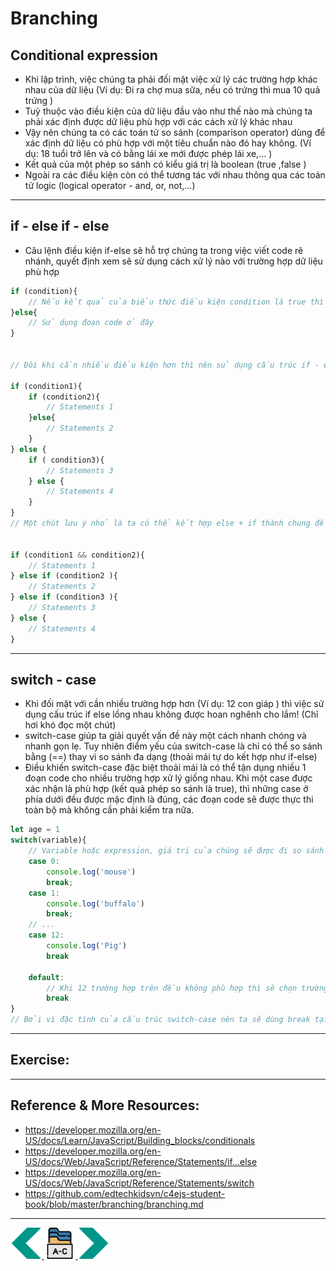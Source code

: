 # Branching
## Conditional expression
- Khi lập trình, việc chúng ta phải đối mặt việc xử lý các trường hợp khác nhau của dữ liệu (Ví dụ: Đi ra chợ mua sữa, nếu có trứng thì mua 10 quả trứng )
- Tuỳ thuộc vào điều kiện của dữ liệu đầu vào như thế nào mà chúng ta phải xác định được dữ liệu phù hợp với các cách xử lý khác nhau
- Vậy nên chúng ta có các toán tử so sánh (comparison operator) dùng để xác định dữ liệu có phù hợp với một tiêu chuẩn nào đó hay không. (Ví dụ: 18 tuổi trở lên và có bằng lái xe mới được phép lái xe,... )
- Kết quả của một phép so sánh có kiểu giá trị là boolean (true ,false )
- Ngoài ra các điều kiện còn có thể tương tác với nhau thông qua các toán tử logic (logical operator - and, or, not,...)

---

## if - else if - else
- Câu lệnh điều kiện if-else sẽ hỗ trợ chúng ta trong việc viết code rẽ nhánh, quyết định xem sẽ sử dụng cách xử lý nào với trường hợp dữ liệu phù hợp
```js
if (condition){
    // Nếu kết quả của biểu thức điều kiện condition là true thì sẽ sử dụng đoạn code ở đây
}else{
    // Sử dụng đoạn code ở đây
}


// Đôi khi cần nhiều điều kiện hơn thì nên sủ dụng cấu trúc if - else lồng nhau như thế này

if (condition1){
    if (condition2){
        // Statements 1
    }else{
        // Statements 2
    }
} else {
    if ( condition3){
        // Statements 3
    } else {
        // Statements 4
    }
}
// Một chút lưu ý nhỏ là ta có thể kết hợp else + if thành chung để gọn gàng hơn, sử dụng các toán tử logic để kết hợp


if (condition1 && condition2){
    // Statements 1 
} else if (condition2 ){
    // Statements 2
} else if (condition3 ){
    // Statements 3
} else {
    // Statements 4
}
```

---

## switch - case
- Khi đối mặt với cần nhiều trường hợp hơn (Ví dụ: 12 con giáp ) thì việc sử dụng cấu trúc if else lồng nhau không được hoan nghênh cho lắm! (Chỉ hơi khó đọc một chút)
- switch-case giúp ta giải quyết vấn đề này một cách nhanh chóng và nhanh gọn lẹ. Tuy nhiên điểm yếu của switch-case là chỉ có thể so sánh bằng (==) thay vì so sánh đa dạng (thoải mái tự do kết hợp như if-else)
- Điều khiến switch-case đặc biệt thoải mái là có thể tận dụng nhiều 1 đoạn code cho nhiều trường hợp xử lý giống nhau. Khi một case được xác nhận là phù hợp (kết quả phép so sánh là true), thì những case ở phía dưới đều được mặc định là đúng, các đoạn code sẽ được thực thi toàn bộ mà không cần phải kiểm tra nữa.

```js
let age = 1
switch(variable){
    // Variable hoặc expression, giá trị của chúng sẽ được đi so sánh với từng trường hợp (từng case ) qua phép so sánh bằng (==)
    case 0:
        console.log('mouse')
        break;
    case 1:
        console.log('buffalo')
        break;
    // ...
    case 12:
        console.log('Pig')
        break

    default:
        // Khi 12 trường hợp trên đều không phù hợp thì sẽ chọn trường hợp này!
        break
}
// Bởi vì đặc tính của cấu trúc switch-case nên ta sẽ dùng break tại mỗi đoạn cuối của case để không cho phép trường hợp ở trên xảy ra
```
---

## Exercise:


---

## Reference & More Resources: 
* https://developer.mozilla.org/en-US/docs/Learn/JavaScript/Building_blocks/conditionals
* https://developer.mozilla.org/en-US/docs/Web/JavaScript/Reference/Statements/if...else
* https://developer.mozilla.org/en-US/docs/Web/JavaScript/Reference/Statements/switch
* https://github.com/edtechkidsvn/c4ejs-student-book/blob/master/branching/branching.md
---
<!-- Navigator -->
<div>
<a href="Lecture-05.3.Operator-Expression-Function.md">
    <img width=50 src="../sources/left-arrow.svg" >
</a>
<a href="README.md">
    <img width=50 src="../sources/index.svg" >
</a>
<a href="Lecture-06.2.Loop.md">
    <img  width=50 src="../sources/right-arrow.svg">
    </a>
</div>
<!-- Navigator -->